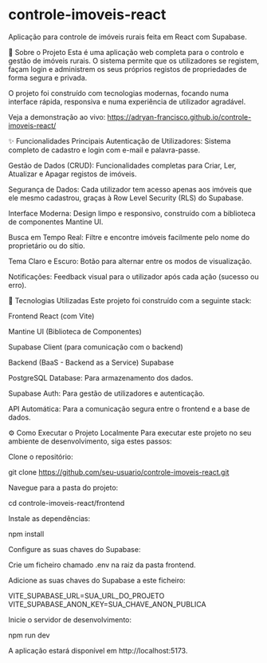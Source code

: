 # controle-imoveis-react
Aplicação para controle de imóveis rurais feita em React com Supabase.

📝 Sobre o Projeto
Esta é uma aplicação web completa para o controlo e gestão de imóveis rurais. O sistema permite que os utilizadores se registem, façam login e administrem os seus próprios registos de propriedades de forma segura e privada.

O projeto foi construído com tecnologias modernas, focando numa interface rápida, responsiva e numa experiência de utilizador agradável.

Veja a demonstração ao vivo: https://adryan-francisco.github.io/controle-imoveis-react/

✨ Funcionalidades Principais
Autenticação de Utilizadores: Sistema completo de cadastro e login com e-mail e palavra-passe.

Gestão de Dados (CRUD): Funcionalidades completas para Criar, Ler, Atualizar e Apagar registos de imóveis.

Segurança de Dados: Cada utilizador tem acesso apenas aos imóveis que ele mesmo cadastrou, graças à Row Level Security (RLS) do Supabase.

Interface Moderna: Design limpo e responsivo, construído com a biblioteca de componentes Mantine UI.

Busca em Tempo Real: Filtre e encontre imóveis facilmente pelo nome do proprietário ou do sítio.

Tema Claro e Escuro: Botão para alternar entre os modos de visualização.

Notificações: Feedback visual para o utilizador após cada ação (sucesso ou erro).

🚀 Tecnologias Utilizadas
Este projeto foi construído com a seguinte stack:

Frontend
React (com Vite)

Mantine UI (Biblioteca de Componentes)

Supabase Client (para comunicação com o backend)

Backend (BaaS - Backend as a Service)
Supabase

PostgreSQL Database: Para armazenamento dos dados.

Supabase Auth: Para gestão de utilizadores e autenticação.

API Automática: Para a comunicação segura entre o frontend e a base de dados.

⚙️ Como Executar o Projeto Localmente
Para executar este projeto no seu ambiente de desenvolvimento, siga estes passos:

Clone o repositório:

git clone https://github.com/seu-usuario/controle-imoveis-react.git

Navegue para a pasta do projeto:

cd controle-imoveis-react/frontend

Instale as dependências:

npm install

Configure as suas chaves do Supabase:

Crie um ficheiro chamado .env na raiz da pasta frontend.

Adicione as suas chaves do Supabase a este ficheiro:

VITE_SUPABASE_URL=SUA_URL_DO_PROJETO
VITE_SUPABASE_ANON_KEY=SUA_CHAVE_ANON_PUBLICA

Inicie o servidor de desenvolvimento:

npm run dev

A aplicação estará disponível em http://localhost:5173.